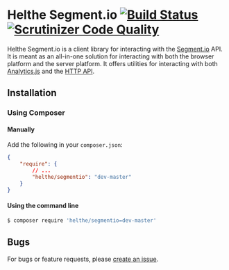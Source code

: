 # Helthe Segment.io [![Build Status](https://travis-ci.org/helthe/Segmentio.png?branch=master)](https://travis-ci.org/helthe/Segmentio) [![Scrutinizer Code Quality](https://scrutinizer-ci.com/g/helthe/Segmentio/badges/quality-score.png?b=master)](https://scrutinizer-ci.com/g/helthe/Segmentio/?branch=master)

Helthe Segment.io is a client library for interacting with the [Segment.io](http://www.segment.io) API.
It is meant as an all-in-one solution for interacting with both the browser platform and the server platform.
It offers utilities for interacting with both [Analytics.js](https://segment.io/docs/libraries/analytics.js) and
the [HTTP API](https://segment.io/docs/tracking-api/).

## Installation

### Using Composer

#### Manually

Add the following in your `composer.json`:

```json
{
    "require": {
        // ...
        "helthe/segmentio": "dev-master"
    }
}
```

#### Using the command line

```bash
$ composer require 'helthe/segmentio=dev-master'
```

## Bugs

For bugs or feature requests, please [create an issue](https://github.com/helthe/Segmentio/issues/new).
